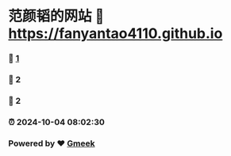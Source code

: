 # 范颜韬的网站 :link: https://fanyantao4110.github.io 
### :page_facing_up: [1](https://fanyantao4110.github.io/tag.html) 
### :speech_balloon: 2 
### :hibiscus: 2 
### :alarm_clock: 2024-10-04 08:02:30 
### Powered by :heart: [Gmeek](https://github.com/Meekdai/Gmeek)
